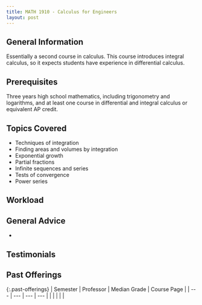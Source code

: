 ```yaml
---
title: MATH 1910 - Calculus for Engineers
layout: post
---
```


<link rel="stylesheet" href="/main.css">

## General Information

Essentially a second course in calculus. This course introduces integral calculus, so it expects students have experience in differential calculus.

## Prerequisites

Three years high school mathematics, including trigonometry and logarithms, and at least one course in differential and integral calculus or equivalent AP credit.

## Topics Covered

  - Techniques of integration
  - Finding areas and volumes by integration
  - Exponential growth
  - Partial fractions
  - Infinite sequences and series
  - Tests of convergence
  - Power series

## Workload



## General Advice

  - 

## Testimonials



## Past Offerings

{:.past-offerings}
| Semester | Professor | Median Grade | Course Page |
| --- | --- | --- | --- |
|  |  |  |  |
